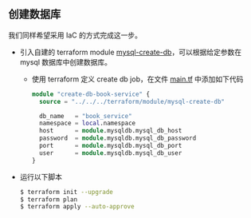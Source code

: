 创建数据库
---

我们同样希望采用 IaC 的方式完成这一步。


- 引入自建的 terraform module [mysql-create-db](../terraform/module/mysql-create-db)，可以根据给定参数在 mysql 数据库中创建数据库。
  - 使用 terraform 定义 create db job，在文件 [main.tf](./scripts/db/main.tf) 中添加如下代码

    ```terraform
    module "create-db-book-service" {
      source = "../../../terraform/module/mysql-create-db"

      db_name   = "book_service"
      namespace = local.namespace
      host      = module.mysqldb.mysql_db_host
      password  = module.mysqldb.mysql_db_password
      port      = module.mysqldb.mysql_db_port
      user      = module.mysqldb.mysql_db_user
    }
    ```

- 运行以下脚本

  ```bash
  $ terraform init --upgrade
  $ terraform plan
  $ terraform apply --auto-approve
  ```